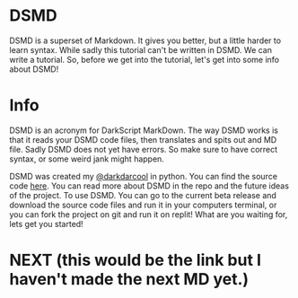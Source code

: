 # DSMD

DSMD is a superset of Markdown. It gives you better, but a little harder to learn syntax. While sadly this tutorial can't be written in DSMD. We can write a tutorial. So, before we get into the tutorial, let's get into some info about DSMD!

# Info

DSMD is an acronym for DarkScript MarkDown. The way DSMD works is that it reads your DSMD code files, then translates and spits out and MD file. Sadly DSMD does not yet have errors. So make sure to have correct syntax, or some weird jank might happen. 

DSMD was created my [@darkdarcool](https://github.com/darkdarcool) in python. You can find the source code [here](https://github.com/darkdarcool/DSMD-Compiler). You can read more about DSMD in the repo and the future ideas of the project. To use DSMD. You can go to the current beta release and download the source code files and run it in your computers terminal, or you can fork the project on git and run it on replit! What are you waiting for, lets get you started!

# NEXT (this would be the link but I haven't made the next MD yet.)
